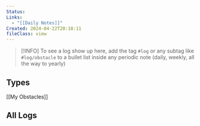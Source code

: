 ```yaml
---
Status: 
Links:
  - "[[Daily Notes]]"
Created: 2024-04-22T20:18:11
fileClass: view
---
```


> [!INFO] 
> To see a log show up here, add the tag `#log` or any subtag like `#log/obstacle` to a bullet list inside any periodic note (daily, weekly, all the way to yearly)

## Types
[[My Obstacles]]
## All Logs

<!-- Deprecated query: #log/obstacle tag being removed. Replace with field:: type = "obstacle"````datacorejsx
const { DailyLogsWithTags } = await dc.require("Hidden/Datacore/Views/DailyLogs.jsx");

const tags = ["#log"];

function View() {
return <DailyLogsWithTags tags={tags}/>
}
return View
```` -->
